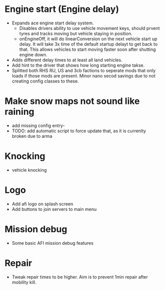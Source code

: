 # Engine start (Engine delay) 
- Expands ace engine start delay system.
  - Disables drivers ability to use vehicle movement keys, should prvent tyres and tracks moving but vehicle staying in position.
  - onEngineOff, it will do linearConversion on the next vehicle start up delay. It will take 3x time of the default startup delayt to get back to that. This allows vehicles to start moving faster soon after shutting engine down. 
- Adds different delay times to at least all land vehicles.
- Add hint to the driver that shows how long starting engine takse.
- Splitted both RHS RU, US and 3cb factions to seperate mods that only loads if those mods are present. Minor nano secod savings due to not creating config classes to these.

# Make snow maps not sound like raining
- add missing config entry-
- TODO: add automatic script to force update that, as it is currenlty broken due to arma

# Knocking
- vehicle knocking

# Logo
- Add afi logo on splash screen
- Add buttons to join servers to main menu

# Mission debug
- Some basic AFI mission debug features 

# Repair
- Tweak repair times to be higher. Aim is to prevent 1min repair after mobility kill.
